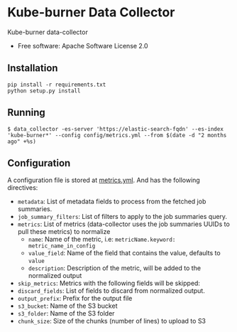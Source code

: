 # Kube-burner Data Collector

Kube-burner data-collector

-  Free software: Apache Software License 2.0

## Installation

```shell
pip install -r requirements.txt
python setup.py install
```

## Running

```
$ data_collector -es-server 'https://elastic-search-fqdn' --es-index 'kube-burner*' --config config/metrics.yml --from $(date -d "2 months ago" +%s)
```

## Configuration

A configuration file is stored at [metrics.yml](config/metrics.yml). And has the following directives:

- `metadata`: List of metadata fields to process from the fetched job summaries.
- `job_summary_filters`: List of filters to apply to the job summaries query.
- `metrics`: List of metrics (data-collector uses the job summaries UUIDs to pull these metrics) to normalize
  - `name`: Name of the metric, i.e: `metricName.keyword: metric_name_in_config`
  - `value_field`: Name of the field that contains the value, defaults to `value`
  - `description`: Description of the metric, will be added to the normalized output
- `skip_metrics`: Metrics with the following fields will be skipped:
- `discard_fields`: List of fields to discard from normalized output.
- `output_prefix`: Prefix for the output file
- `s3_bucket`: Name of the S3 bucket
- `s3_folder`: Name of the S3 folder
- `chunk_size`: Size of the chunks (number of lines) to upload to S3
